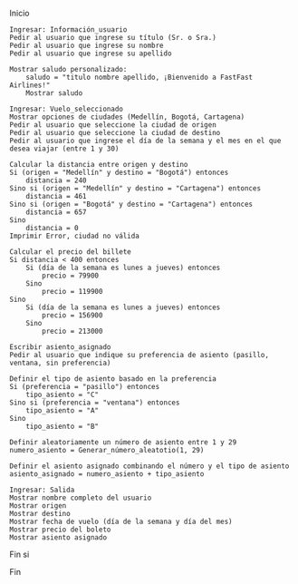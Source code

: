 Inicio

    Ingresar: Información_usuario
    Pedir al usuario que ingrese su título (Sr. o Sra.)
    Pedir al usuario que ingrese su nombre
    Pedir al usuario que ingrese su apellido
    
    Mostrar saludo personalizado:
        saludo = "titulo nombre apellido, ¡Bienvenido a FastFast Airlines!"
        Mostrar saludo

    Ingresar: Vuelo_seleccionado
    Mostrar opciones de ciudades (Medellín, Bogotá, Cartagena)
    Pedir al usuario que seleccione la ciudad de origen
    Pedir al usuario que seleccione la ciudad de destino
    Pedir al usuario que ingrese el día de la semana y el mes en el que desea viajar (entre 1 y 30)
    
    Calcular la distancia entre origen y destino
    Si (origen = "Medellín" y destino = "Bogotá") entonces
        distancia = 240
    Sino si (origen = "Medellín" y destino = "Cartagena") entonces
        distancia = 461
    Sino si (origen = "Bogotá" y destino = "Cartagena") entonces
        distancia = 657
    Sino
        distancia = 0 
    Imprimir Error, ciudad no válida
    
    Calcular el precio del billete
    Si distancia < 400 entonces
        Si (día de la semana es lunes a jueves) entonces
            precio = 79900
        Sino
            precio = 119900
    Sino
        Si (día de la semana es lunes a jueves) entonces
            precio = 156900
        Sino
            precio = 213000

    Escribir asiento_asignado
    Pedir al usuario que indique su preferencia de asiento (pasillo, ventana, sin preferencia)
    
    Definir el tipo de asiento basado en la preferencia
    Si (preferencia = "pasillo") entonces
        tipo_asiento = "C"
    Sino si (preferencia = "ventana") entonces
        tipo_asiento = "A"
    Sino
        tipo_asiento = "B"
    
    Definir aleatoriamente un número de asiento entre 1 y 29
    numero_asiento = Generar_número_aleatotio(1, 29)
    
    Definir el asiento asignado combinando el número y el tipo de asiento
    asiento_asignado = numero_asiento + tipo_asiento

    Ingresar: Salida
    Mostrar nombre completo del usuario
    Mostrar origen
    Mostrar destino
    Mostrar fecha de vuelo (día de la semana y día del mes)
    Mostrar precio del boleto
    Mostrar asiento asignado
Fin si

Fin

